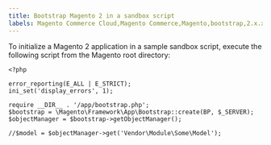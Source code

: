 ```yaml
---
title: Bootstrap Magento 2 in a sandbox script
labels: Magento Commerce Cloud,Magento Commerce,Magento,bootstrap,2.x.x,how to,sandbox
---
```


To initialize a Magento 2 application in a sample sandbox script, execute the following script from the Magento root directory:

<pre><code class="language-php">&lt;?php

error_reporting(E_ALL | E_STRICT);
ini_set('display_errors', 1);

require __DIR__ . '/app/bootstrap.php';
$bootstrap = \Magento\Framework\App\Bootstrap::create(BP, $_SERVER);
$objectManager = $bootstrap->getObjectManager();

//$model = $objectManager->get('Vendor\Module\Some\Model');
</code></pre>